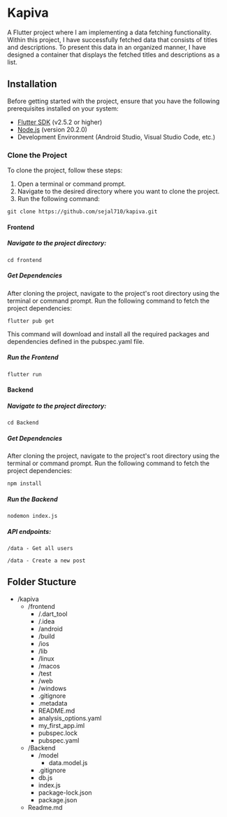 # Kapiva
A Flutter project where I am implementing a data fetching functionality. Within this project, I have successfully fetched data that consists of titles and descriptions. To present this data in an organized manner, I have designed a container that displays the fetched titles and descriptions as a list.

## Installation

Before getting started with the project, ensure that you have the following prerequisites installed on your system:

- [Flutter SDK](https://flutter.dev) (v2.5.2 or higher)
- [Node.js](https://nodejs.org/en) (version 20.2.0)
- Development Environment (Android Studio, Visual Studio Code, etc.)

### Clone the Project

To clone the project, follow these steps:

1. Open a terminal or command prompt.
2. Navigate to the desired directory where you want to clone the project.
3. Run the following command:
 
 ```shell
git clone https://github.com/sejal710/kapiva.git
```
 
#### Frontend

##### Navigate to the project directory:
```shell
cd frontend
```

##### Get Dependencies

After cloning the project, navigate to the project's root directory using the terminal or command prompt. Run the following command to fetch the project dependencies:

```shell
flutter pub get
```

This command will download and install all the required packages and dependencies defined in the pubspec.yaml file.

##### Run the Frontend

```shell
flutter run
```

#### Backend
    
##### Navigate to the project directory:
```shell
cd Backend
```    
    
##### Get Dependencies   

After cloning the project, navigate to the project's root directory using the terminal or command prompt. Run the following command to fetch the project dependencies:

```shell
npm install
```

##### Run the Backend

```shell
nodemon index.js
```

##### API endpoints:
```
/data - Get all users
```
``` 
/data - Create a new post
```

## Folder Stucture
- /kapiva
  - /frontend
     - /.dart_tool
     -  /.idea
     -  /android
     -  /build
     -  /ios
     -  /lib
     -  /linux
     -  /macos
     -  /test
     -  /web
     -  /windows
     -  .gitignore
     -  .metadata
     -  README.md
     -  analysis_options.yaml
     -  my_first_app.iml
     -  pubspec.lock
     -  pubspec.yaml
  - /Backend
    - /model
      - data.model.js
    - .gitignore
    - db.js
    - index.js
    - package-lock.json
    - package.json
  - Readme.md
